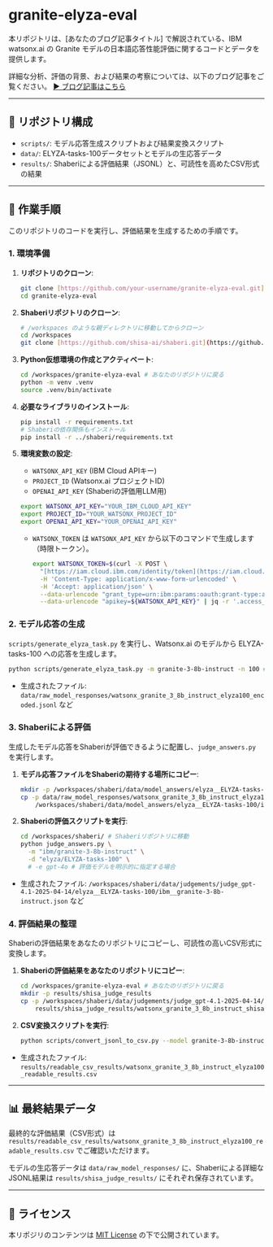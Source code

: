 # granite-elyza-eval

本リポジトリは、[あなたのブログ記事タイトル] で解説されている、IBM watsonx.ai の Granite モデルの日本語応答性能評価に関するコードとデータを提供します。

詳細な分析、評価の背景、および結果の考察については、以下のブログ記事をご覧ください。
[▶️ ブログ記事はこちら](ブログ記事のURL)

---

## 📂 リポジトリ構成

* `scripts/`: モデル応答生成スクリプトおよび結果変換スクリプト
* `data/`: ELYZA-tasks-100データセットとモデルの生応答データ
* `results/`: Shaberiによる評価結果（JSONL）と、可読性を高めたCSV形式の結果

---

## 🚀 作業手順

このリポジトリのコードを実行し、評価結果を生成するための手順です。

### 1. 環境準備

1.  **リポジトリのクローン**:
    ```bash
    git clone [https://github.com/your-username/granite-elyza-eval.git](https://github.com/your-username/granite-elyza-eval.git)
    cd granite-elyza-eval
    ```
2.  **Shaberiリポジトリのクローン**:
    ```bash
    # /workspaces のような親ディレクトリに移動してからクローン
    cd /workspaces
    git clone [https://github.com/shisa-ai/shaberi.git](https://github.com/shisa-ai/shaberi.git)
    ```
3.  **Python仮想環境の作成とアクティベート**:
    ```bash
    cd /workspaces/granite-elyza-eval # あなたのリポジトリに戻る
    python -m venv .venv
    source .venv/bin/activate
    ```
4.  **必要なライブラリのインストール**:
    ```bash
    pip install -r requirements.txt
    # Shaberiの依存関係もインストール
    pip install -r ../shaberi/requirements.txt
    ```
5.  **環境変数の設定**:
    * `WATSONX_API_KEY` (IBM Cloud APIキー)
    * `PROJECT_ID` (Watsonx.ai プロジェクトID)
    * `OPENAI_API_KEY` (Shaberiの評価用LLM用)

    ```bash
    export WATSONX_API_KEY="YOUR_IBM_CLOUD_API_KEY"
    export PROJECT_ID="YOUR_WATSONX_PROJECT_ID"
    export OPENAI_API_KEY="YOUR_OPENAI_API_KEY"
    ```
    * `WATSONX_TOKEN` は `WATSONX_API_KEY` から以下のコマンドで生成します（時限トークン）。
        ```bash
        export WATSONX_TOKEN=$(curl -X POST \
          "[https://iam.cloud.ibm.com/identity/token](https://iam.cloud.ibm.com/identity/token)" \
          -H 'Content-Type: application/x-www-form-urlencoded' \
          -H 'Accept: application/json' \
          --data-urlencode "grant_type=urn:ibm:params:oauth:grant-type:apikey" \
          --data-urlencode "apikey=${WATSONX_API_KEY}" | jq -r '.access_token')
        ```

### 2. モデル応答の生成

`scripts/generate_elyza_task.py` を実行し、Watsonx.ai のモデルから ELYZA-tasks-100 への応答を生成します。

```bash
python scripts/generate_elyza_task.py -m granite-3-8b-instruct -n 100 # または -n で件数指定
```
* 生成されたファイル: `data/raw_model_responses/watsonx_granite_3_8b_instruct_elyza100_encoded.jsonl` など

### 3. Shaberiによる評価

生成したモデル応答をShaberiが評価できるように配置し、`judge_answers.py` を実行します。

1.  **モデル応答ファイルをShaberiの期待する場所にコピー**:
    ```bash
    mkdir -p /workspaces/shaberi/data/model_answers/elyza__ELYZA-tasks-100
    cp -p data/raw_model_responses/watsonx_granite_3_8b_instruct_elyza100_encoded.jsonl \
        /workspaces/shaberi/data/model_answers/elyza__ELYZA-tasks-100/ibm__granite-3-8b-instruct.json
    ```
2.  **Shaberiの評価スクリプトを実行**:
    ```bash
    cd /workspaces/shaberi/ # Shaberiリポジトリに移動
    python judge_answers.py \
      -m "ibm/granite-3-8b-instruct" \
      -d "elyza/ELYZA-tasks-100" \
      # -e gpt-4o # 評価モデルを明示的に指定する場合
    ```
* 生成されたファイル: `/workspaces/shaberi/data/judgements/judge_gpt-4.1-2025-04-14/elyza__ELYZA-tasks-100/ibm__granite-3-8b-instruct.json` など

### 4. 評価結果の整理

Shaberiの評価結果をあなたのリポジトリにコピーし、可読性の高いCSV形式に変換します。

1.  **Shaberiの評価結果をあなたのリポジトリにコピー**:
    ```bash
    cd /workspaces/granite-elyza-eval # あなたのリポジトリに戻る
    mkdir -p results/shisa_judge_results
    cp -p /workspaces/shaberi/data/judgements/judge_gpt-4.1-2025-04-14/elyza__ELYZA-tasks-100/ibm__granite-3-8b-instruct.json \
        results/shisa_judge_results/watsonx_granite_3_8b_instruct_shisa_results.jsonl
    ```
2.  **CSV変換スクリプトを実行**:
    ```bash
    python scripts/convert_jsonl_to_csv.py --model granite-3-8b-instruct
    ```
* 生成されたファイル: `results/readable_csv_results/watsonx_granite_3_8b_instruct_elyza100_readable_results.csv`

---

## 📊 最終結果データ

最終的な評価結果（CSV形式）は `results/readable_csv_results/watsonx_granite_3_8b_instruct_elyza100_readable_results.csv` でご確認いただけます。

モデルの生応答データは `data/raw_model_responses/` に、Shaberiによる詳細なJSONL結果は `results/shisa_judge_results/` にそれぞれ保存されています。

---

## 📝 ライセンス

本リポジリのコンテンツは [MIT License](LICENSE) の下で公開されています。
